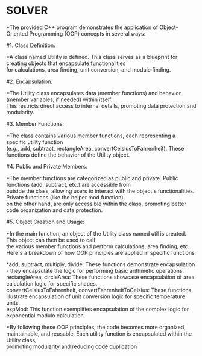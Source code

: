 # SOLVER
 *The provided C++ program demonstrates the application of Object-Oriented Programming (OOP) concepts in several ways:  

#1. Class Definition:  

 *A class named Utility is defined. This class serves as a blueprint for creating objects that encapsulate functionalities	
  for calculations, area finding, unit conversion, and module finding.  

#2. Encapsulation:  
  
 *The Utility class encapsulates data (member functions) and behavior (member variables, if needed) within itself. 	
  This restricts direct access to internal details, promoting data protection and modularity.  

#3. Member Functions:  

 *The class contains various member functions, each representing a specific utility function	
  (e.g., add, subtract, rectangleArea, convertCelsiusToFahrenheit). These functions define the behavior of the Utility object.  

#4. Public and Private Members:  

 *The member functions are categorized as public and private. Public functions (add, subtract, etc.) are accessible from	
  outside the class, allowing users to interact with the object's functionalities. Private functions (like the helper mod function), 	
  on the other hand, are only accessible within the class, promoting better code organization and data protection.	

#5. Object Creation and Usage:	

 *In the main function, an object of the Utility class named util is created. This object can then be used to call 	
  the various member functions and perform calculations, area finding, etc.  	
  Here's a breakdown of how OOP principles are applied in specific functions:  

 *add, subtract, multiply, divide: These functions demonstrate encapsulation - they encapsulate the logic for performing basic arithmetic operations.  
  rectangleArea, circleArea: These functions showcase encapsulation of area calculation logic for specific shapes.  	
  convertCelsiusToFahrenheit, convertFahrenheitToCelsius: These functions illustrate encapsulation of unit conversion logic for specific temperature units.  
  expMod: This function exemplifies encapsulation of the complex logic for exponential modulo calculation.	

 *By following these OOP principles, the code becomes more organized, maintainable, and reusable. Each utility function is encapsulated within the Utility class,	
  promoting modularity and reducing code duplication  
